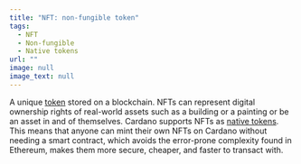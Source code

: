 ```yaml
---
title: "NFT: non-fungible token"
tags:
  - NFT
  - Non-fungible
  - Native tokens
url: ""
image: null
image_text: null
---
```


A unique [token](https://www.essentialcardano.io/glossary/token) stored on a blockchain. NFTs can represent digital ownership rights of real-world assets such as a building or a painting or be an asset in and of themselves. Cardano supports NFTs as [native tokens](https://www.essentialcardano.io/glossary/native-tokens). This means that anyone can mint their own NFTs on Cardano without needing a smart contract, which avoids the error-prone complexity found in Ethereum, makes them more secure, cheaper, and faster to transact with.
